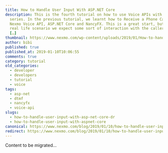 ```yaml
---
title: How to Handle User Input With ASP.NET Core
description: This is the fourth tutorial on how to use Voice APIs with ASP.NET
  series. In the previous tutorial, we learnt how to Receive a Phone Call with
  Nexmo Voice API, ASP.NET Core and NancyFX. This is a great start, but in a
  real life scenario we expect some sort of interaction with the caller. Maybe
  […]
thumbnail: https://www.nexmo.com/wp-content/uploads/2019/01/How-to-handle-User-Input-with-ASP.NET-Core.png
author: bibi
published: true
published_at: 2019-01-10T10:06:55
comments: true
category: tutorial
old_categories:
  - developer
  - developers
  - tutorial
  - voice
tags:
  - asp-net
  - dtmf
  - nancyfx
  - voice-api
slugs:
  - how-to-handle-user-input-with-asp-net-core-dr
  - how-to-handle-user-input-with-aspnet-core
canonical: https://www.nexmo.com/blog/2019/01/10/how-to-handle-user-input-with-asp-net-core-dr
redirect: https://www.nexmo.com/blog/2019/01/10/how-to-handle-user-input-with-asp-net-core-dr
---
```

Content to be migrated...